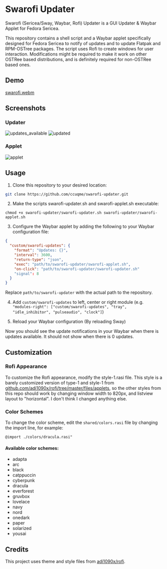 # Swarofi Updater

Swarofi (Sericea/Sway, Waybar, Rofi) Updater is a GUI Updater & Waybar Applet for Fedora Sericea.

This repository contains a shell script and a Waybar applet specifically designed for Fedora Sericea to notify of updates and to update Flatpak and RPM-OSTree packages. The script uses Rofi to create windows for user interaction. Modifications might be required to make it work on other OSTRee based distributions, and is definitely required for non-OSTRee based ones.


## Demo


[swarofi.webm](https://github.com/ccuqme/swarofi-updater/assets/63260355/4aa7cf84-a9fc-4615-8181-294d3f75ffd7)


## Screenshots

### Updater
![updates_available](https://github.com/ccuqme/swarofi-updater/assets/63260355/add2187e-3e14-4ef1-9a1c-06b5a0cdb570)
![updated](https://github.com/ccuqme/swarofi-updater/assets/63260355/86cb0869-cdae-4b4b-bb47-d91ea8d61eb6)

### Applet
![applet](https://user-images.githubusercontent.com/63260355/236722308-8ac29db4-a01f-46e4-9f78-ca9f62a04897.png)


## Usage

1. Clone this repository to your desired location:

```bash
git clone https://github.com/ccuqme/swarofi-updater.git
```

2. Make the scripts swarofi-updater.sh and swarofi-applet.sh executable:

```chmod +x swarofi-updater/swarofi-updater.sh swarofi-updater/swarofi-applet.sh```

3. Configure the Waybar applet by adding the following to your Waybar configuration file:
```json
{
  "custom/swarofi-updates": {
    "format": "Updates: {}",
    "interval": 3600,
    "return-type": "json",
    "exec": "path/to/swarofi-updater/swarofi-applet.sh",
    "on-click": "path/to/swarofi-updater/swarofi-updater.sh"
    "signal": 8
  }
}
```
Replace `path/to/swarofi-updater` with the actual path to the repository.

4. Add `custom/swarofi-updates` to left, center or right module (e.g. `"modules-right": ["custom/swarofi-updates", "tray", "idle_inhibitor", "pulseaudio", "clock"]`)

5. Reload your Waybar configuration (By reloading Sway)

Now you should see the update notifications in your Waybar when there is updates available. It should not show when there is 0 updates.

## Customization
### Rofi Appearance
To customize the Rofi appearance, modify the style-1.rasi file. This style is a barely customized version of type-1 and style-1 from [github.com/adi1090x/rofi/tree/master/files/applets](https://github.com/adi1090x/rofi/tree/master/files/applets), so the other styles from this repo should work by changing window width to 820px, and listview layout to "horizontal". I don't think I changed anything else.

### Color Schemes
To change the color scheme, edit the `shared/colors.rasi` file by changing the import line, for example:

```arduino
@import ./colors/dracula.rasi"
```

####  Available color schemes:

* adapta
* arc
* black
* catppuccin
* cyberpunk
* dracula
* everforest
* gruvbox
* lovelace
* navy
* nord
* onedark
* paper
* solarized
* yousai


## Credits
This project uses theme and style files from [adi1090x/rofi](https://github.com/adi1090x/rofi).
